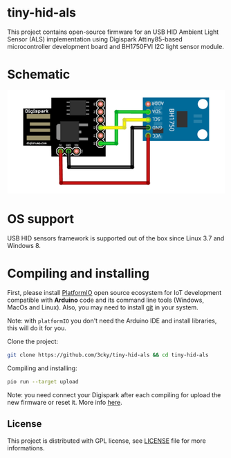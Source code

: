 # tiny-hid-als
This project contains open-source firmware for an USB HID Ambient Light Sensor (ALS) implementation using Digispark Attiny85-based microcontroller development board and BH1750FVI I2C light sensor module.

# Schematic

![Digispark connected to BH1750](https://github.com/3cky/tiny-hid-als/raw/main/doc/tiny-hid-als.png)

# OS support

USB HID sensors framework is supported out of the box since Linux 3.7 and Windows 8. 

# Compiling and installing

First, please install [PlatformIO](http://platformio.org/) open source ecosystem for IoT development compatible with **Arduino** code and its command line tools (Windows, MacOs and Linux). Also, you may need to install [git](http://git-scm.com/) in your system. 

Note: with `platformIO` you don't need the Arduino IDE and install libraries, this will do it for you.

Clone the project:
``` bash
git clone https://github.com/3cky/tiny-hid-als && cd tiny-hid-als
```

Compiling and installing:
``` bash
pio run --target upload
```

Note: you need connect your Digispark after each compiling for upload the new firmware or reset it. More info [here](http://digistump.com/wiki/digispark/tutorials/connectingpro).

## License
This project is distributed with GPL license, see [LICENSE](https://github.com/3cky/tiny-hid-als/blob/main/LICENSE) file for more informations.